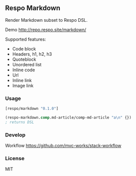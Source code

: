 
Respo Markdown
----

Render Markdown subset to Respo DSL.

Demo http://repo.respo.site/markdown/

Supported features:

* Code block
* Headers, h1, h2, h3
* Quoteblock
* Unordered list
* Inline code
* Url
* Inline link
* Image link

### Usage

```clojure
[respo/markdown "0.1.0"]
```

```clojure
(respo-markdown.comp.md-article/comp-md-article "a\n" {})
; returns DSL
```

### Develop

Workflow https://github.com/mvc-works/stack-workflow

### License

MIT
